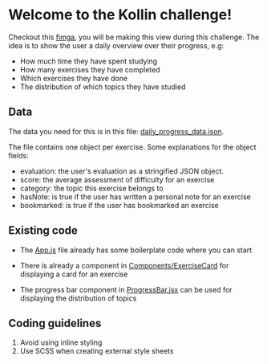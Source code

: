 # Welcome to the Kollin challenge!

Checkout this [fimga](https://www.figma.com/file/fISo7pQZPuUYui9kpVo1ks/Daily-overview?node-id=0%3A1), you will be making this view during this challenge. The idea is to show the user a daily overview over their progress, e.g:

- How much time they have spent studying
- How many exercises they have completed
- Which exercises they have done
- The distribution of which topics they have studied

## Data

The data you need for this is in this file: [daily_progress_data.json](./src/daily_progress_data.json).

The file contains one object per exercise. Some explanations for the object fields:

- evaluation: the user's evaluation as a stringified JSON object.
- score: the average assessment of difficulty for an exercise
- category: the topic this exercise belongs to
- hasNote: is true if the user has written a personal note for an exercise
- bookmarked: is true if the user has bookmarked an exercise

## Existing code

- The [App.js](./src/App.js) file already has some boilerplate code where you can start

- There is already a component in [Components/ExerciseCard](Components/ExerciseCard/ExerciseCard.jsx) for displaying a card for an exercise

- The progress bar component in [ProgressBar.jsx](./Components/ProgressBar.jsx) can be used for displaying the distribution of topics

## Coding guidelines

1. Avoid using inline styling
2. Use SCSS when creating external style sheets
